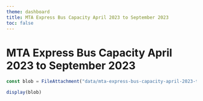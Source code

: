 ```yaml
---
theme: dashboard
title: MTA Express Bus Capacity April 2023 to September 2023
toc: false
---
```


# MTA Express Bus Capacity April 2023 to September 2023

<!-- Load and transform the data -->

```js
const blob = FileAttachment("data/mta-express-bus-capacity-april-2023-to-september-2023.json").json();
```

<!-- Uncomment to display the Array(Objects) -->
```js
display(blob)
```
